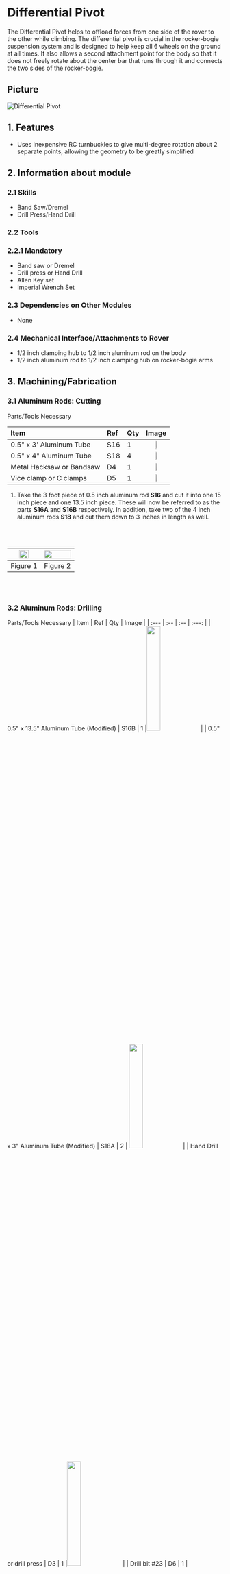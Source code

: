 # Differential Pivot

The Differential Pivot helps to offload forces from one side of the rover to the other while climbing. The differential pivot is crucial in the rocker-bogie suspension system and is designed to help keep all 6 wheels on the ground at all times. It also allows a second attachment point for the body so that it does not freely rotate about the center bar that runs through it and connects the two sides of the rocker-bogie.

## Picture

![Differential Pivot](../../images/differential_pivot/Differential_Pivot.png)

## 1. Features

* Uses inexpensive RC turnbuckles to give multi-degree rotation about 2 separate points, allowing the geometry to be greatly simplified

## 2. Information about module

### 2.1 Skills

* Band Saw/Dremel
* Drill Press/Hand Drill

### 2.2 Tools

### 2.2.1 Mandatory

* Band saw or Dremel
* Drill press or Hand Drill
* Allen Key set
* Imperial Wrench Set

### 2.3 Dependencies on Other Modules

* None

### 2.4 Mechanical Interface/Attachments to Rover

* 1/2 inch clamping hub to 1/2 inch aluminum rod on the body
* 1/2 inch aluminum rod to 1/2 inch clamping hub on rocker-bogie arms

## 3. Machining/Fabrication

### 3.1 Aluminum Rods: Cutting

Parts/Tools Necessary

| Item | Ref | Qty | Image |
| :--- | :-- | :-- | :---: |
| 0.5" x 3' Aluminum Tube | S16 | 1 | <img src="../../images/components/structural/S16.png" width="25%">|
| 0.5" x 4" Aluminum Tube | S18 | 4 | <img src="../../images/components/structural/S18.png" width="25%"> |
| Metal Hacksaw or Bandsaw | D4 | 1  |  <img src="../../images/components/tools/D4.png" width="25%"> |
| Vice clamp or C clamps | D5 | 1 |  <img src="../../images/components/tools/D5.png" width="25%">|

1. Take the 3 foot piece of 0.5 inch aluminum rod **S16** and cut it into one 15 inch piece and one 13.5 inch piece. These will now be referred to as the parts **S16A** and **S16B** respectively. In addition, take two of the 4 inch aluminum rods **S18** and cut them down to 3 inches in length as well.

<br/><br/>

| <img src="../../images/differential_pivot/15inch_cut.png" width="60%"> | <img src="../../images/differential_pivot/3inch_cut.png" width="100%">|
|:-:|:-:|
| Figure 1| Figure 2 |

<br/><br/>

### 3.2 Aluminum Rods: Drilling

Parts/Tools Necessary
| Item | Ref | Qty | Image |
| :--- | :-- | :-- | :---: |
| 0.5" x 13.5" Aluminum Tube (Modified) | S16B | 1 |<img src="../../images/components/structural/S16.png" width="25%">|
| 0.5" x 3" Aluminum Tube (Modified) | S18A | 2 | <img src="../../images/components/structural/S16.png" width="25%">|
| Hand Drill or drill press | D3 | 1 |<img src="../../images/components/tools/D3.png" width="25%"> |
| Drill bit #23 | D6 | 1 | <img src="../../images/components/tools/D6.png" width="25%"> |
| Center punch or start drill bit | D7 | 1 | <img src="../../images/components/tools/D7.png" width="25%">  |
| Vice or V-clamp | D8 | 1 |<img src="../../images/components/tools/D8.png" width="25%">  |

The turnbuckles must be attached to the differential pivot and rocker-bogie arm. We will accomplish this by drilling holes in the aluminum beam S16B and attaching two 5-hole aluminum bars on each side.

### 3.2.1 Hole drilling  

Using a vice or clamp, firmly grab onto the 0.5 x 13.5 inch rod **S16B** with the end extending out around 2 inches from the edge of the vice/clamp. Mark the dimensions as shown in Figure 3. Carefully use a center drill to start the a center hole for these holes. It is important that the center hole is as centered as possible to prevent the bit from walk- ing/slipping during drilling, which could result in the bit breaking. Then, use a #23 (0.154 inch diameter) drill bit and drill all the way through both sides of the rod. This makes the **S16B** part.

<br/><br/>

| <img src="../../images/differential_pivot/Differential_Pivot_Cut.png" width="100%"> |
| :--: |
| Figure 3 |

<br/><br/>

### 3.2.2 Test fit

Test the holes by taking the 5 Hole Aluminum Beams S21 and screws B7 and making sure that the screws go all the way through as shown in Figure 4. If they do not fit, you can Figure 3: Testing the differential pivot holes Flip the rod around and repeat the steps for the other side, making sure to align the holes’ axes as much as possible such that the holes are all parallel to the previous set.

<br/><br/>

| <img src="../../images/differential_pivot/Differential_Align.png" width="100%"> |
| :--: |
| Figure 4 |

<br/><br/>

### 3.2.3 Hole drilling

Next, take two of the 0.5x3 inch hollow rods **S18** and create the same set of holes as before, showed again in Figure 5 (this time, drill holes on just one end of each of the rods). Test each of the sets of holes to make sure the 5-hole aluminum beams will attach to each of the rods. These will now be the part **S18B**.

<br/><br/>

| <img src="../../images/differential_pivot/Differential_Standoff_Cut.png" width="100%"> |
| :--: |
| Figure 5 |

<br/><br/>

## 4. Mechanical Assembly

Parts/Tools Necessary

| Item | Ref | Qty | Image | Item | Ref | Qty | Image|
| :--- | :-- | :-- | :---: | :--- | :-- | :-- | :--: |
| Single Pattern Bracket | S8 | 1 | <img src="../../images/components/structural/S16.png" width="30%"> | #6-32x1.25" Button Head Screw | B7 | 8 |<img src="../../images/components/screws/B7.png" width="100%"> |
| 0.5" Circular Clamping Hub | S13 | 1 | <img src="../../images/components/structural/S13.png" width="30%">| #4-40x1.25" Button Head Screw | B9 | 4 | <img src="../../images/components/screws/B9.png" width="100%"> |
| 0.5" x 13.5" Aluminum Tube (Modified) | S16B | 1 |<img src="../../images/components/structural/S16B.png" width="30%">| #6-32 Hex nut | B11 | 8 | <img src="../../images/components/screws/B11.png" width="100%"> |
| 0.5" x 3" Aluminum Tube (Modified) | S18B | 2 | <img src="../../images/components/structural/S18B.png" width="30%">| #4-40 Hex nut | B12 | 4 | <img src="../../images/components/screws/B12.png" width="100%"> |
| 0.5" Bottom Bore Clamp | S20 | 2 | <img src="../../images/components/structural/S20.png" width="15%">| #4-40 Washer | W2 | 24 | <img src="../../images/components/washers/W2.png" width="100%"> |
| 5 Hole Aluminum Beam | S21 | 8 | <img src="../../images/components/structural/S21.png" width="15%">| Wrench Set | D1 | 1 | <img src="../../images/components/tools/D1.png" width="100%"> |
| RC Turnbuckle | S32 | 2 |<img src="../../images/components/structural/S32.png" width="15%">|  Allen Key Set | D2 | 1 | <img src="../../images/components/tools/D2.png" width="100%"> |
| #6-32x1/4" Button Head Screw | B1 | 8 | <img src="../../images/components/screws/B1.png" width="30%"> | | | | |

### 4.1 Build the Differential pivot block

### 4.1.1 Build clamping hub assembly

Attach the the bottom bore clamping hubs **S20** to the single pattern bracket **S8** using screws **B1**. Then mount the 0.5” clamping hub **S13** to the bottom of this assembly using **B1** screws.

<br/><br/>

| <img src="../../images/differential_pivot/Diff_Step_1.png" width="100%"> | <img src="../../images/differential_pivot/Diff_Step_2.png" width="70%">|
|:-:|:-:|
| Figure 6| Figure 7 |

<br/><br/>

### 4.1.2 Differential Pivot

Attach the turnbuckle **S32** to the modified 13.5-inch aluminum rod **S16B** as shown using the 5-hole aluminum bars **S21**, washers **W2**, screws **B7** and **B9**, hex nuts **B11** and **B12**. The outermost screw is the #4 screw, the others are #6.

<br/><br/>

| <img src="../../images/differential_pivot/Diff_Step_3.png" width="80%"> | <img src="../../images/differential_pivot/Diff_Step_4.png" width="100%">|
|:-:|:-:|
| Figure 8 | Figure 9 |

<br/><br/>

### 4.1.3 Differential Pivot continued

Pass the 13.5inch rod through the clamping hub assembly, making sure to center it as much as possible. Then repeat step 2 for the other side of the differential pivot. If necessary, unscrew the turnbuckles (by twisting the middle) to insert the rods into place, then screw the turnbuckle back together.

<br/><br/>

| <img src="../../images/differential_pivot/Diff_Step_5.png" width="100%">| <img src="../../images/differential_pivot/Diff_Step_6.png" width="90%">|
|:-:|:-:|
| Figure 8 | Figure 9 |

<br/><br/>

### 4.1.3 Differential Pivot Vertical rods

Repeat step 2 on each of the the 3 inch aluminum rods **S18B**. Finally, attach all the pieces of the turnbuckles together. Your differential pivot is now complete.

<br/><br/>

| <img src="../../images/differential_pivot/Diff_Step_7.png" width="100%"> |
| :--: |
| Figure 10 |

<br/><br/>

## Disclaimer

Reference herein to any specific commercial product, process, or service by trade name, trademark, manufacturer, or otherwise, does not constitute or imply its endorsement by the United States Government or the Jet Propulsion Laboratory, California Institute of Technology. ⃝c 2018 California Institute of Technology. Government sponsorship acknowledged.
